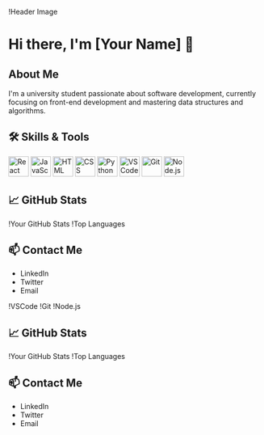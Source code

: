!Header Image

# Hi there, I'm [Your Name] 👋

## About Me
I'm a university student passionate about software development, currently focusing on front-end development and mastering data structures and algorithms.

## 🛠️ Skills & Tools
<img src="https://cdn.jsdelivr.net/gh/devicons/devicon/icons/react/react-original.svg" alt="React" width="40" height="40"/> 
<img src="https://cdn.jsdelivr.net/gh/devicons/devicon/icons/javascript/javascript-original.svg" alt="JavaScript" width="40" height="40"/> 
<img src="https://cdn.jsdelivr.net/gh/devicons/devicon/icons/html5/html5-original.svg" alt="HTML" width="40" height="40"/> 
<img src="https://cdn.jsdelivr.net/gh/devicons/devicon/icons/css3/css3-original.svg" alt="CSS" width="40" height="40"/> 
<img src="https://cdn.jsdelivr.net/gh/devicons/devicon/icons/python/python-original.svg" alt="Python" width="40" height="40"/> 
<img src="https://cdn.jsdelivr.net/gh/devicons/devicon/icons/vscode/vscode-original.svg" alt="VSCode" width="40" height="40"/> 
<img src="https://cdn.jsdelivr.net/gh/devicons/devicon/icons/git/git-original.svg" alt="Git" width="40" height="40"/> 
<img src="https://cdn.jsdelivr.net/gh/devicons/devicon/icons/nodejs/nodejs-original.svg" alt="Node.js" width="40" height="40"/> 

## 📈 GitHub Stats
!Your GitHub Stats
!Top Languages

## 📫 Contact Me
- LinkedIn
- Twitter
- Email

!VSCode
!Git
!Node.js

## 📈 GitHub Stats
!Your GitHub Stats
!Top Languages

## 📫 Contact Me
- LinkedIn
- Twitter
- Email

